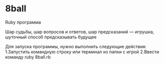 # 8ball

Ruby программа

Шар судьбы, шар вопросов и ответов, шар предсказаний — игрушка, шуточный способ предсказывать будущее

Для запуска программы, нужно выполнить следующие действия:
1.Запустить командную строку или терминал из папки с игрой
2.Ввести команду ruby 8ball.rb
